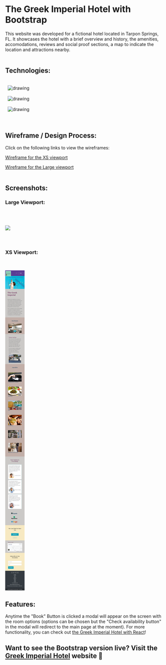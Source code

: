 # The Greek Imperial Hotel with Bootstrap

This website was developed for a fictional hotel located in Tarpon Springs, FL. It showcases the hotel with a brief overview and history, the amenities, accomodations, reviews and social proof sections, a map to indicate the location and attractions nearby.
\
&nbsp;

## Technologies:

\
&nbsp;
<img src="https://upload.wikimedia.org/wikipedia/commons/b/b2/Bootstrap_logo.svg" alt="drawing" width="240"/>\
&nbsp;
\
&nbsp;
<img src="https://miro.medium.com/max/792/1*lJ32Bl-lHWmNMUSiSq17gQ.png" alt="drawing" width="250"/>\
&nbsp;
\
&nbsp;
<img src="https://upload.wikimedia.org/wikipedia/commons/thumb/d/db/Npm-logo.svg/1200px-Npm-logo.svg.png" alt="drawing" width="200"/>\
&nbsp;\
&nbsp;

## Wireframe / Design Process:

Click on the following links to view the wireframes:

[Wireframe for the XS viewport](https://wireframe.cc/a4yJfp)

[Wireframe for the Large viewport](https://wireframe.cc/TMwA3K)
\
&nbsp;

## Screenshots:

### Large Viewport:

\
&nbsp;

<img src="./img/screenL.png">\
\
&nbsp;

### XS Viewport:

&nbsp;

<img src="./img/screenXS.png">

## Features:

Anytime the "Book" Button is clicked a modal will appear on the screen with the room options (options can be chosen but the "Check availability button" in the modal will redirect to the main page at the moment). For more functionality, you can check out [the Greek Imperial Hotel with React](https://thegreekimperialhoteltarponsprings.netlify.app/)!

## Want to see the Bootstrap version live? Visit the [Greek Imperial Hotel](https://thegreekimperialhotel.netlify.app/) website 🧳
